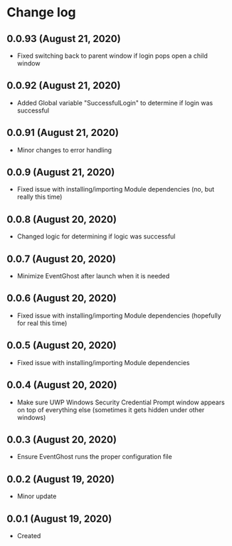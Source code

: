 # Change log

## 0.0.93 (August 21, 2020)

- Fixed switching back to parent window if login pops open a child window

## 0.0.92 (August 21, 2020)

- Added Global variable "SuccessfulLogin" to determine if login was successful

## 0.0.91 (August 21, 2020)

- Minor changes to error handling

## 0.0.9 (August 21, 2020)

- Fixed issue with installing/importing Module dependencies (no, but really this time)

## 0.0.8 (August 20, 2020)

- Changed logic for determining if logic was successful

## 0.0.7 (August 20, 2020)

- Minimize EventGhost after launch when it is needed

## 0.0.6 (August 20, 2020)

- Fixed issue with installing/importing Module dependencies (hopefully for real this time)

## 0.0.5 (August 20, 2020)

- Fixed issue with installing/importing Module dependencies

## 0.0.4 (August 20, 2020)

- Make sure UWP Windows Security Credential Prompt window appears on top of everything else (sometimes it gets hidden under other windows)

## 0.0.3 (August 20, 2020)

- Ensure EventGhost runs the proper configuration file

## 0.0.2 (August 19, 2020)

- Minor update

## 0.0.1 (August 19, 2020)

- Created

